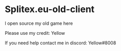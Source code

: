 # Splitex.eu-old-client

I open source my old game here

Please use my credit: Yellow

If you need help contact me in discord: Yellow#8008
